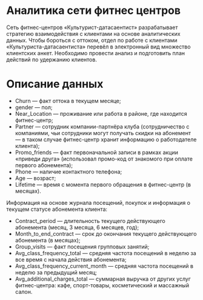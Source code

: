 # Аналитика сети фитнес центров

Сеть фитнес-центров «Культурист-датасаентист» разрабатывает стратегию взаимодействия с клиентами на основе аналитических данных.
Чтобы бороться с оттоком, отдел по работе с клиентами «Культуриста-датасаентиста» перевёл в электронный вид множество клиентских анкет. Необходимо провести анализ и подготовить план действий по удержанию клиентов.

# Описание данных
* Churn — факт оттока в текущем месяце;
* gender — пол;
* Near_Location — проживание или работа в районе, где находится фитнес-центр;
* Partner — сотрудник компании-партнёра клуба (сотрудничество с компаниями, чьи сотрудники могут получать скидки на абонемент — в таком случае фитнес-центр хранит информацию о работодателе клиента);
* Promo_friends — факт первоначальной записи в рамках акции «приведи друга» (использовал промо-код от знакомого при оплате первого абонемента);
* Phone — наличие контактного телефона;
* Age — возраст;
* Lifetime — время с момента первого обращения в фитнес-центр (в месяцах).

Информация на основе журнала посещений, покупок и информация о текущем статусе абонемента клиента:

* Contract_period — длительность текущего действующего абонемента (месяц, 3 месяца, 6 месяцев, год);
* Month_to_end_contract — срок до окончания текущего действующего абонемента (в месяцах);
* Group_visits — факт посещения групповых занятий;
* Avg_class_frequency_total — средняя частота посещений в неделю за все время с начала действия абонемента;
* Avg_class_frequency_current_month — средняя частота посещений в неделю за предыдущий месяц;
* Avg_additional_charges_total — суммарная выручка от других услуг фитнес-центра: кафе, спорт-товары, косметический и массажный салон.
